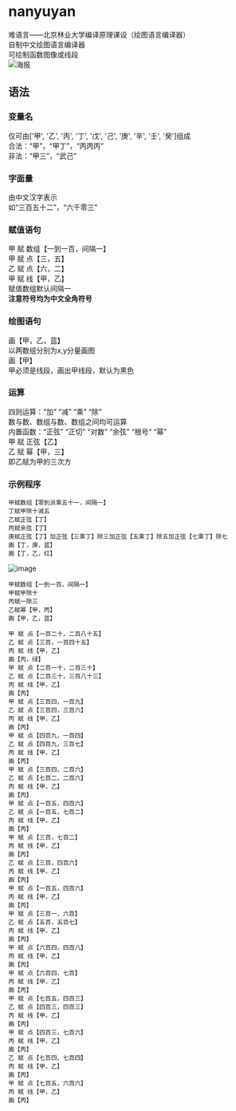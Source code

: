 # nanyuyan
难语言——北京林业大学编译原理课设（绘图语言编译器）<br/>
自制中文绘图语言编译器<br/>
可绘制函数图像或线段<br/>![海报](https://user-images.githubusercontent.com/67848703/169733394-4c8d7d68-c36b-498e-94ca-8d24f871a766.png)

## 语法
### 变量名
仅可由['甲', '乙', '丙', '丁', '戊', '己', '庚', '辛', '壬', '癸']组成<br/>
合法：“甲”，“甲丁”，“丙丙丙”<br/>
非法：“甲三”，“武己”<br/>
### 字面量
由中文汉字表示<br/>
如“三百五十二”，“六千零三”
### 赋值语句
甲 赋 数组【一到一百，间隔一】<br/>
甲 赋 点【三，五】<br/>
乙 赋 点【六，二】<br/>
甲 赋 线【甲，乙】<br/>
赋值数组默认间隔一<br/>
<b>注意符号均为中文全角符号</b>
### 绘图语句
画【甲，乙，蓝】<br/>
以两数组分别为x,y分量画图<br/>
画【甲】<br/>
甲必须是线段，画出甲线段，默认为黑色<br/>
### 运算
四则运算：“加” “减” “乘” “除”<br/>
数与数、数组与数、数组之间均可运算<br/>
内置函数：“正弦” “正切” “对数” “余弦” “根号” “幂”<br/>
甲 赋 正弦【乙】<br/>
乙 赋 幂【甲，三】<br/>
即乙赋为甲的三次方

### 示例程序
```
甲赋数组【零到派乘五十一，间隔一】
丁赋甲除十减五
乙赋正弦【丁】
丙赋余弦【丁】
庚赋正弦【丁】加正弦【三乘丁】除三加正弦【五乘丁】除五加正弦【七乘丁】除七
画【丁，庚，蓝】
画【丁，乙，红】
```
![image](https://user-images.githubusercontent.com/67848703/169733566-7f897bb9-7e44-444b-b7c0-6c47707b376d.png)
```
甲赋数组【一到一百，间隔一】
甲赋甲除十
丙赋一除三
乙赋幂【甲，丙】
画【甲，乙，蓝】
```
```
甲 赋 点【一百二十，二百八十五】
乙 赋 点【三百，一百四十五】
丙 赋 线【甲，乙】
画【丙，绿】
甲 赋 点【二百一十，二百三十】
乙 赋 点【二百三十，三百八十三】
丙 赋 线【甲，乙】
画【丙】
甲 赋 点【三百四，一百九】
乙 赋 点【三百四，三百六】
丙 赋 线【甲，乙】
画【丙】
甲 赋 点【四百九，一百四】
乙 赋 点【四百九，三百七】
丙 赋 线【甲，乙】
画【丙】
甲 赋 点【三百四，二百六】
乙 赋 点【七百二，二百六】
丙 赋 线【甲，乙】
画【丙】
甲 赋 点【一百五，四百六】
乙 赋 点【一百五，七百二】
丙 赋 线【甲，乙】
画【丙】
甲 赋 点【三百，七百二】
丙 赋 线【甲，乙】
画【丙】
乙 赋 点【三百，四百六】
丙 赋 线【甲，乙】
画【丙】
甲 赋 点【一百五，四百六】
丙 赋 线【甲，乙】
画【丙】
甲 赋 点【三百一，六百】
乙 赋 点【五百，五百七】
丙 赋 线【甲，乙】
画【丙】
甲 赋 点【六百四，四百八】
丙 赋 线【甲，乙】
画【丙】
甲 赋 点【六百四，七百】
丙 赋 线【甲，乙】
画【丙】
甲 赋 点【七百五，四百三】
乙 赋 点【四百三，四百三】
丙 赋 线【甲，乙】
画【丙】
甲 赋 点【四百三，七百六】
丙 赋 线【甲，乙】
画【丙】
乙 赋 点【七百四，七百四】
丙 赋 线【甲，乙】
画【丙】
甲 赋 点【七百五，六百六】
丙 赋 线【甲，乙】
画【丙】
```
